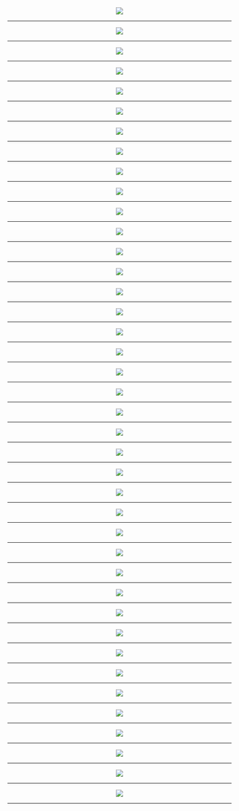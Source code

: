 <div align='center'>
<img src='http://gfw-breaker.win/pdf/zifen/p001.png'/><hr/>
<img src='http://gfw-breaker.win/pdf/zifen/p002.png'/><hr/>
<img src='http://gfw-breaker.win/pdf/zifen/p003.png'/><hr/>
<img src='http://gfw-breaker.win/pdf/zifen/p004.png'/><hr/>
<img src='http://gfw-breaker.win/pdf/zifen/p005.png'/><hr/>
<img src='http://gfw-breaker.win/pdf/zifen/p006.png'/><hr/>
<img src='http://gfw-breaker.win/pdf/zifen/p007.png'/><hr/>
<img src='http://gfw-breaker.win/pdf/zifen/p008.png'/><hr/>
<img src='http://gfw-breaker.win/pdf/zifen/p009.png'/><hr/>
<img src='http://gfw-breaker.win/pdf/zifen/p010.png'/><hr/>
<img src='http://gfw-breaker.win/pdf/zifen/p011.png'/><hr/>
<img src='http://gfw-breaker.win/pdf/zifen/p012.png'/><hr/>
<img src='http://gfw-breaker.win/pdf/zifen/p013.png'/><hr/>
<img src='http://gfw-breaker.win/pdf/zifen/p014.png'/><hr/>
<img src='http://gfw-breaker.win/pdf/zifen/p015.png'/><hr/>
<img src='http://gfw-breaker.win/pdf/zifen/p016.png'/><hr/>
<img src='http://gfw-breaker.win/pdf/zifen/p017.png'/><hr/>
<img src='http://gfw-breaker.win/pdf/zifen/p018.png'/><hr/>
<img src='http://gfw-breaker.win/pdf/zifen/p019.png'/><hr/>
<img src='http://gfw-breaker.win/pdf/zifen/p020.png'/><hr/>
<img src='http://gfw-breaker.win/pdf/zifen/p021.png'/><hr/>
<img src='http://gfw-breaker.win/pdf/zifen/p022.png'/><hr/>
<img src='http://gfw-breaker.win/pdf/zifen/p023.png'/><hr/>
<img src='http://gfw-breaker.win/pdf/zifen/p024.png'/><hr/>
<img src='http://gfw-breaker.win/pdf/zifen/p025.png'/><hr/>
<img src='http://gfw-breaker.win/pdf/zifen/p026.png'/><hr/>
<img src='http://gfw-breaker.win/pdf/zifen/p027.png'/><hr/>
<img src='http://gfw-breaker.win/pdf/zifen/p028.png'/><hr/>
<img src='http://gfw-breaker.win/pdf/zifen/p029.png'/><hr/>
<img src='http://gfw-breaker.win/pdf/zifen/p030.png'/><hr/>
<img src='http://gfw-breaker.win/pdf/zifen/p031.png'/><hr/>
<img src='http://gfw-breaker.win/pdf/zifen/p032.png'/><hr/>
<img src='http://gfw-breaker.win/pdf/zifen/p033.png'/><hr/>
<img src='http://gfw-breaker.win/pdf/zifen/p034.png'/><hr/>
<img src='http://gfw-breaker.win/pdf/zifen/p035.png'/><hr/>
<img src='http://gfw-breaker.win/pdf/zifen/p036.png'/><hr/>
<img src='http://gfw-breaker.win/pdf/zifen/p037.png'/><hr/>
<img src='http://gfw-breaker.win/pdf/zifen/p038.png'/><hr/>
<img src='http://gfw-breaker.win/pdf/zifen/p039.png'/><hr/>
<img src='http://gfw-breaker.win/pdf/zifen/p040.png'/><hr/>
</div>
